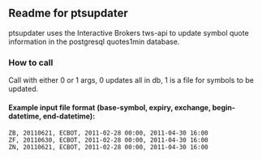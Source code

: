 ## Readme for ptsupdater ##

ptsupdater uses the Interactive Brokers tws-api to update symbol quote 
information in the postgresql quotes1min database.

### How to call ###

Call with either 0 or 1 args, 0 updates all in db, 1 is a file for symbols to be updated.

#### Example input file format (base-symbol, expiry, exchange, begin-datetime, end-datetime): ####

    ZB, 20110621, ECBOT, 2011-02-28 00:00, 2011-04-30 16:00
    ZF, 20110630, ECBOT, 2011-02-28 00:00, 2011-04-30 16:00
    ZN, 20110621, ECBOT, 2011-02-28 00:00, 2011-04-30 16:00

